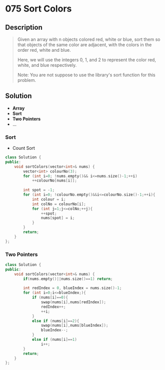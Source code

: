 # 075 Sort Colors

## Description
> Given an array with n objects colored red, white or blue, sort them so that 
> objects of the same color are adjacent, with the colors in the order red, 
> white and blue.
> 
> Here, we will use the integers 0, 1, and 2 to represent the color red, 
> white, and blue respectively.
> 
> Note:
> You are not suppose to use the library's sort function for this problem.

## Solution
- **Array**
- **Sort**
- **Two Pointers**
- ...


### Sort

- Count Sort
```C++
class Solution {
public:
    void sortColors(vector<int>& nums) {
        vector<int> colourNo(3);
        for (int i=0; !nums.empty()&& i<=nums.size()-1;++i)
            ++colourNo[nums[i]];
        
        int spot = -1;
        for (int i=0; !colourNo.empty()&&i<=colourNo.size()-1;++i){
            int colour = i;
            int colNo = colourNo[i];
            for (int j=1;j<=colNo;++j){
                ++spot;
                nums[spot] = i;
            }
        }
        return;
    }
};
```


### Two Pointers
```C++
class Solution {
public:
    void sortColors(vector<int>& nums) {
        if(nums.empty()||nums.size()==1) return;
        
        int redIndex = 0, blueIndex = nums.size()-1;
        for (int i=0;i<=blueIndex;){
            if (nums[i]==0){
                swap(nums[i],nums[redIndex]);
                redIndex++;
                ++i;
            }
            else if (nums[i]==2){
                swap(nums[i],nums[blueIndex]);
                blueIndex--;
            }
            else if (nums[i]==1)
                i++;
        }
        return;
    }
};

```
